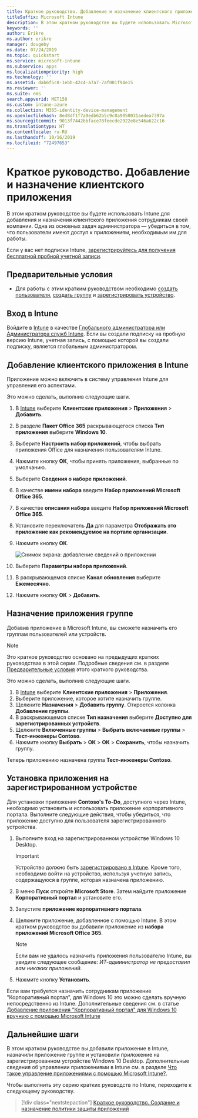 ```yaml
---
title: Краткое руководство. Добавление и назначение клиентского приложения
titleSuffix: Microsoft Intune
description: В этом кратком руководстве вы будете использовать Microsoft Intune для добавления и назначения клиентского приложения.
keywords: ''
author: Erikre
ms.author: erikre
manager: dougeby
ms.date: 07/24/2019
ms.topic: quickstart
ms.service: microsoft-intune
ms.subservice: apps
ms.localizationpriority: high
ms.technology: ''
ms.assetid: dab6f5c8-1ebb-42c4-a7a7-7af001f94e15
ms.reviewer: ''
ms.suite: ems
search.appverid: MET150
ms.custom: intune-azure
ms.collection: M365-identity-device-management
ms.openlocfilehash: 8ed8df1f7a9edb62b5c9c8a9050031aedea7397a
ms.sourcegitcommit: 9013f7442bbface78feecde2922e8e546a622c16
ms.translationtype: HT
ms.contentlocale: ru-RU
ms.lasthandoff: 10/16/2019
ms.locfileid: "72497653"
---
```

# <a name="quickstart-add-and-assign-a-client-app"></a>Краткое руководство. Добавление и назначение клиентского приложения

В этом кратком руководстве вы будете использовать Intune для добавления и назначения клиентского приложения сотрудникам своей компании. Одна из основных задач администратора — убедиться в том, что пользователи имеют доступ к приложениям, необходимым им для работы. 

Если у вас нет подписки Intune, [зарегистрируйтесь для получения бесплатной пробной учетной записи](../fundamentals/free-trial-sign-up.md).

## <a name="prerequisites"></a>Предварительные условия

- Для работы с этим кратким руководством необходимо [создать пользователя](../fundamentals/quickstart-create-user.md), [создать группу](../fundamentals/quickstart-create-group.md) и [зарегистрировать устройство](../quickstart-setup-auto-enrollment.md).

## <a name="sign-in-to-intune"></a>Вход в Intune

Войдите в [Intune](https://aka.ms/intuneportal) в качестве [Глобального администратора или Администратора служб Intune](../fundamentals/users-add.md#types-of-administrators). Если вы создали подписку на пробную версию Intune, учетная запись, с помощью которой вы создали подписку, является глобальным администратором.

## <a name="add-the-client-app-to-intune"></a>Добавление клиентского приложения в Intune

Приложение можно включить в систему управления Intune для управления его аспектами. 

Это можно сделать, выполнив следующие шаги.
1. В [Intune](https://aka.ms/intuneportal) выберите **Клиентские приложения** > **Приложения** > **Добавить**. 
2. В разделе **Пакет Office 365** раскрывающегося списка **Тип приложения** выберите **Windows 10**.
3. Выберите **Настроить набор приложений**, чтобы выбрать приложения Office для назначения пользователям Intune.
4. Нажмите кнопку **ОК**, чтобы принять приложения, выбранные по умолчанию.
5. Выберите **Сведения о наборе приложений**.
6. В качестве **имени набора** введите **Набор приложений Microsoft Office 365**.
7. В качестве **описания набора** введите **Набор приложений Microsoft Office 365**.
8. Установите переключатель **Да** для параметра **Отображать это приложение как рекомендуемое на портале организации**.
9. Нажмите кнопку **ОК**.

    ![Снимок экрана: добавление сведений о приложении](./media/quickstart-add-assign-app/quickstart-add-assign-app-01.png)

10. Выберите **Параметры набора приложений**.
11. В раскрывающемся списке **Канал обновления** выберите **Ежемесячно**.
12. Нажмите кнопку **ОК** > **Добавить**.

## <a name="assign-the-app-to-a-group"></a>Назначение приложения группе

Добавив приложение в Microsoft Intune, вы сможете назначить его группам пользователей или устройств.

> [!NOTE]
> Это краткое руководство основано на предыдущих кратких руководствах в этой серии. Подробные сведения см. в разделе [Предварительные условия](quickstart-add-assign-app.md#prerequisites) этого краткого руководства.

Это можно сделать, выполнив следующие шаги.
1. В [Intune](https://aka.ms/intuneportal) выберите **Клиентские приложения** > **Приложения**. 
2. Выберите приложение, которое хотите назначить группе.
3. Щелкните **Назначения** > **Добавить группу**. Откроется колонка **Добавление группы**.
4. В раскрывающемся списке **Тип назначения** выберите **Доступно для зарегистрированных устройств**. 
5. Щелкните **Включенные группы** > **Выбрать включаемые группы** > **Тест-инженеры Contoso**.
6. Нажмите кнопку **Выбрать** > **ОК** > **ОК** > **Сохранить**, чтобы назначить группу.

Теперь приложению назначена группа **Тест-инженеры Contoso**.

## <a name="install-the-app-on-the-enrolled-device"></a>Установка приложения на зарегистрированном устройстве

Для установки приложения **Contoso's To-Do**, доступного через Intune, необходимо установить и использовать приложение корпоративного портала. Выполните следующие действия, чтобы убедиться, что приложение доступно для пользователя зарегистрированного устройства.

1. Выполните вход на зарегистрированном устройстве Windows 10 Desktop.

    > [!IMPORTANT]
    > Устройство должно быть [зарегистрировано в Intune](../quickstart-enroll-windows-device.md). Кроме того, необходимо войти на устройство, используя учетную запись, содержащуюся в группе, которая назначена приложению.

2. В меню **Пуск**  откройте **Microsoft Store**. Затем найдите приложение **Корпоративный портал** и установите его.
3. Запустите **приложение корпоративного портала**.
4. Щелкните приложение, добавленное с помощью Intune. В этом кратком руководстве вы добавили приложение из **набора приложений Microsoft Office 365**.

    > [!NOTE]
    > Если вам не удалось назначить приложения пользователю Intune, вы увидите следующее сообщение: *ИТ-администратор не предоставил вам никаких приложений.*

5. Нажмите кнопку **Установить**.

Если вам требуется назначить сотрудникам приложение "Корпоративный портал", для Windows 10 это можно сделать вручную непосредственно из Intune. Дополнительные сведения см. в статье [Добавление приложения "Корпоративный портал" для Windows 10 вручную с помощью Microsoft Intune](../company-portal-app.md)

## <a name="next-steps"></a>Дальнейшие шаги

В этом кратком руководстве вы добавили приложение в Intune, назначили приложение группе и установили приложение на зарегистрированном устройстве Windows 10 Desktop. Дополнительные сведения об управлении приложениями в Intune см. в разделе [Что такое управление приложениями с помощью Microsoft Intune?](app-management.md).

Чтобы выполнить эту серию кратких руководств по Intune, переходите к следующему руководству.

> [!div class="nextstepaction"]
> [Краткое руководство. Создание и назначение политики защиты приложений](quickstart-create-assign-app-policy.md)
